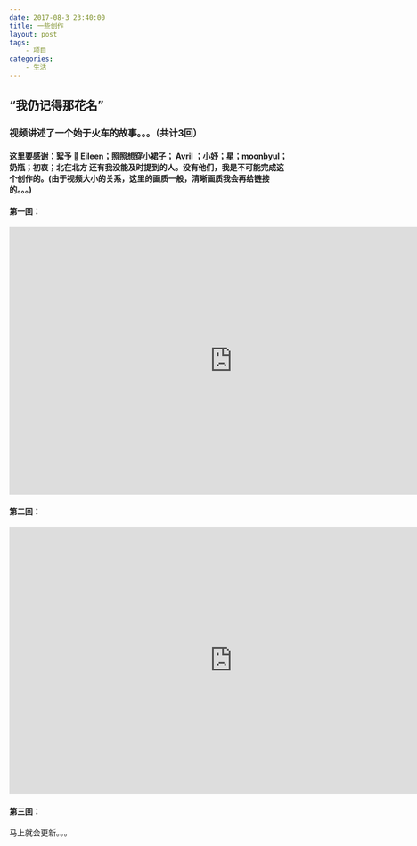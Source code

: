 ```yaml
---
date: 2017-08-3 23:40:00
title: 一些创作
layout: post
tags:
    - 项目
categories:
    - 生活 
---
```

## “我仍记得那花名”
### 视频讲述了一个始于火车的故事。。。（共计3回）


#### 这里要感谢：絮予 👼 Eileen；照照想穿小裙子； Avril ；小妤；星；moonbyul；奶瓶；初衷；北在北方 还有我没能及时提到的人。没有他们，我是不可能完成这个创作的。(由于视频大小的关系，这里的画质一般，清晰画质我会再给链接的。。。)



#### 第一回：
<iframe width="800" height="480" src="http://gsgs.oss-cn-qingdao.aliyuncs.com/%E5%BD%95%E5%88%B6_2017_08_04_00_47_10_329.mp4" frameborder="0" allowfullscreen></iframe>

#### 第二回：
<iframe width="800" height="480" src="http://gsgs.oss-cn-qingdao.aliyuncs.com/%E5%BD%95%E5%88%B6_2017_08_04_01_23_53_815.mp4" frameborder="0" allowfullscreen></iframe>

#### 第三回：
马上就会更新。。。



